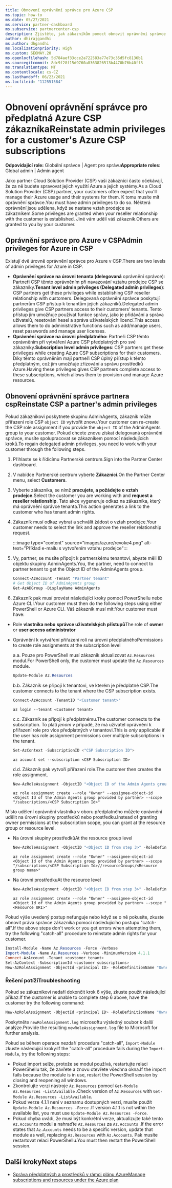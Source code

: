 ```yaml
---
title: Obnovení oprávnění správce pro Azure CSP
ms.topic: how-to
ms.date: 05/27/2021
ms.service: partner-dashboard
ms.subservice: partnercenter-csp
description: Zjistěte, jak zákazníkům pomoct obnovit oprávnění správce partnera, aby partner mohl pomoci spravovat předplatná csP (Azure Cloud Solution Provider zákazníka).
author: dhirajgandhi
ms.author: dhgandhi
ms.localizationpriority: High
ms.custom: SEOMAY.20
ms.openlocfilehash: 5d784aef33cce2a722583a77e73c35d5fc8136b1
ms.sourcegitcommit: 8dc9f28f15d9760a8363826513b4470b76b40ff3
ms.translationtype: MT
ms.contentlocale: cs-CZ
ms.lasthandoff: 06/23/2021
ms.locfileid: "112551584"
---
```

# <a name="reinstate-admin-privileges-for-a-customers-azure-csp-subscriptions"></a><span data-ttu-id="bdf13-103">Obnovení oprávnění správce pro předplatná Azure CSP zákazníka</span><span class="sxs-lookup"><span data-stu-id="bdf13-103">Reinstate admin privileges for a customer's Azure CSP subscriptions</span></span>  

<span data-ttu-id="bdf13-104">**Odpovídající role:** Globální správce | Agent pro správu</span><span class="sxs-lookup"><span data-stu-id="bdf13-104">**Appropriate roles**: Global admin | Admin agent</span></span>

<span data-ttu-id="bdf13-105">Jako partner Cloud Solution Provider (CSP) vaši zákazníci často očekávají, že za ně budete spravovat jejich využití Azure a jejich systémy.</span><span class="sxs-lookup"><span data-stu-id="bdf13-105">As a Cloud Solution Provider (CSP) partner, your customers often expect that you'll manage their Azure usage and their systems for them.</span></span> <span data-ttu-id="bdf13-106">K tomu musíte mít oprávnění správce.</span><span class="sxs-lookup"><span data-stu-id="bdf13-106">You must have admin privileges to do so.</span></span> <span data-ttu-id="bdf13-107">Některá oprávnění jsou udělena, když se nastane vztah prodejce se zákazníkem.</span><span class="sxs-lookup"><span data-stu-id="bdf13-107">Some privileges are granted when your reseller relationship with the customer is established.</span></span> <span data-ttu-id="bdf13-108">Jiné vám udělí váš zákazník.</span><span class="sxs-lookup"><span data-stu-id="bdf13-108">Others are granted to you by your customer.</span></span>

## <a name="admin-privileges-for-azure-in-csp"></a><span data-ttu-id="bdf13-109">Oprávnění správce pro Azure v CSP</span><span class="sxs-lookup"><span data-stu-id="bdf13-109">Admin privileges for Azure in CSP</span></span>

<span data-ttu-id="bdf13-110">Existují dvě úrovně oprávnění správce pro Azure v CSP.</span><span class="sxs-lookup"><span data-stu-id="bdf13-110">There are two levels of admin privileges for Azure in CSP.</span></span>

- <span data-ttu-id="bdf13-111">**Oprávnění správce na úrovni tenanta (delegovaná** oprávnění správce): Partneři CSP těmto oprávněním při navazování vztahu prodejce CSP se zákazníky.</span><span class="sxs-lookup"><span data-stu-id="bdf13-111">**Tenant level admin privileges (Delegated admin privileges)**:  CSP partners get these privileges while establishing CSP reseller relationship with customers.</span></span> <span data-ttu-id="bdf13-112">Delegovaná oprávnění správce poskytují partnerům CSP přístup k tenantům jejich zákazníků.</span><span class="sxs-lookup"><span data-stu-id="bdf13-112">Delegated admin privileges give CSP partners access to their customers' tenants.</span></span> <span data-ttu-id="bdf13-113">Tento přístup jim umožňuje používat funkce správy, jako je přidávání a správa uživatelů, resetování hesel a správa uživatelských licencí.</span><span class="sxs-lookup"><span data-stu-id="bdf13-113">This access allows them to do administrative functions such as add/manage users, reset passwords and manage user licenses.</span></span>
- <span data-ttu-id="bdf13-114">**Oprávnění správce na úrovni předplatného:** Partneři CSP těmto oprávněním při vytváření Azure CSP předplatných pro své zákazníky.</span><span class="sxs-lookup"><span data-stu-id="bdf13-114">**Subscription level admin privileges**: CSP partners get these privileges while creating Azure CSP subscriptions for their customers.</span></span> <span data-ttu-id="bdf13-115">Díky těmto oprávněním mají partneři CSP úplný přístup k těmto předplatným, což jim umožňuje zřizování a správu prostředků Azure.</span><span class="sxs-lookup"><span data-stu-id="bdf13-115">Having these privileges gives CSP partners complete access to these subscriptions, which allows them to provision and manage Azure resources.</span></span>

## <a name="reinstate-csp-a-partners-admin-privileges"></a><span data-ttu-id="bdf13-116">Obnovení oprávnění správce partnera csp</span><span class="sxs-lookup"><span data-stu-id="bdf13-116">Reinstate CSP a partner's admin privileges</span></span>

<span data-ttu-id="bdf13-117">Pokud zákazníkovi poskytnete skupinu AdminAgents, zákazník může přiřazení role CSP `object ID` vytvořit znovu.</span><span class="sxs-lookup"><span data-stu-id="bdf13-117">Your customer can re-create the CSP role assignment if you provide the `object ID` of the AdminAgents group to your customer.</span></span> <span data-ttu-id="bdf13-118">Pokud chcete znovu získat delegovaná oprávnění správce, musíte spolupracovat se zákazníkem pomocí následujících kroků.</span><span class="sxs-lookup"><span data-stu-id="bdf13-118">To regain delegated admin privileges, you need to work with your customer through the following steps.</span></span>

1. <span data-ttu-id="bdf13-119">Přihlaste se k řídicímu Partnerské centrum.</span><span class="sxs-lookup"><span data-stu-id="bdf13-119">Sign into the Partner Center dashboard.</span></span>

2. <span data-ttu-id="bdf13-120">V nabídce Partnerské centrum vyberte **Zákazníci.**</span><span class="sxs-lookup"><span data-stu-id="bdf13-120">On the Partner Center menu, select **Customers**.</span></span>

3. <span data-ttu-id="bdf13-121">Vyberte zákazníka, se nímž **pracujete, a požádejte o vztah prodejce.**</span><span class="sxs-lookup"><span data-stu-id="bdf13-121">Select the customer you are working with and **request a reseller relationship**.</span></span> <span data-ttu-id="bdf13-122">Tato akce vygeneruje odkaz na zákazníka, který má oprávnění správce tenanta.</span><span class="sxs-lookup"><span data-stu-id="bdf13-122">This action generates a link to the customer who has tenant admin rights.</span></span>

4. <span data-ttu-id="bdf13-123">Zákazník musí odkaz vybrat a schválit žádost o vztah prodejce.</span><span class="sxs-lookup"><span data-stu-id="bdf13-123">Your customer needs to select the link and approve the reseller relationship request.</span></span>

   :::image type="content" source="images/azure/revoke4.png" alt-text="Příklad e-mailu s vytvořením vztahu prodejce":::

5. <span data-ttu-id="bdf13-125">Vy, partner, se musíte připojit k partnerskému tenantovi, abyste měli ID objektu skupiny AdminAgents.</span><span class="sxs-lookup"><span data-stu-id="bdf13-125">You, the partner, need to connect to partner tenant to get the Object ID of the AdminAgents group.</span></span>
  
   ```powershell
   Connect-AzAccount -Tenant "Partner tenant"
   # Get Object ID of AdminAgents group
   Get-AzADGroup -DisplayName AdminAgents
   ```

6. <span data-ttu-id="bdf13-126">Zákazník pak musí provést následující kroky pomocí PowerShellu nebo Azure CLI.</span><span class="sxs-lookup"><span data-stu-id="bdf13-126">Your customer must then do the following steps using either PowerShell or Azure CLI.</span></span> <span data-ttu-id="bdf13-127">Váš zákazník musí mít:</span><span class="sxs-lookup"><span data-stu-id="bdf13-127">Your customer must have:</span></span>

- <span data-ttu-id="bdf13-128">Role **vlastníka nebo** **správce uživatelských přístupů**</span><span class="sxs-lookup"><span data-stu-id="bdf13-128">The role of **owner** or **user access administrator**</span></span> 
- <span data-ttu-id="bdf13-129">Oprávnění k vytváření přiřazení rolí na úrovni předplatného</span><span class="sxs-lookup"><span data-stu-id="bdf13-129">Permissions to create role assignments at the subscription level</span></span>

   <span data-ttu-id="bdf13-130">a.</span><span class="sxs-lookup"><span data-stu-id="bdf13-130">a.</span></span> <span data-ttu-id="bdf13-131">Pouze pro PowerShell musí zákazník aktualizovat `Az.Resources` modul.</span><span class="sxs-lookup"><span data-stu-id="bdf13-131">For PowerShell only, the customer must update the `Az.Resources` module.</span></span>
   ```powershell
   Update-Module Az.Resources
   ```

   <span data-ttu-id="bdf13-132">b.</span><span class="sxs-lookup"><span data-stu-id="bdf13-132">b.</span></span> <span data-ttu-id="bdf13-133">Zákazník se připojí k tenantovi, ve kterém je předplatné CSP.</span><span class="sxs-lookup"><span data-stu-id="bdf13-133">The customer connects to the tenant where the CSP subscription exists.</span></span>
   ```powershell
   Connect-AzAccount -TenantID "<Customer tenant>"
   ```
   ```azurecli
   az login --tenant <Customer tenant>
   ```

   <span data-ttu-id="bdf13-134">c.</span><span class="sxs-lookup"><span data-stu-id="bdf13-134">c.</span></span> <span data-ttu-id="bdf13-135">Zákazník se připojí k předplatnému.</span><span class="sxs-lookup"><span data-stu-id="bdf13-135">The customer connects to the subscription.</span></span> <span data-ttu-id="bdf13-136">To platí *jenom v* případě, že má uživatel oprávnění k přiřazení role pro více předplatných v tenantovi.</span><span class="sxs-lookup"><span data-stu-id="bdf13-136">This is *only* applicable if the user has role assignment permissions over multiple subscriptions in the tenant.</span></span>

   ```powershell
   Set-AzContext -SubscriptionID <"CSP Subscription ID">
   ```
   ```azurecli
   az account set --subscription <CSP Subscription ID>
   ```

   <span data-ttu-id="bdf13-137">d.</span><span class="sxs-lookup"><span data-stu-id="bdf13-137">d.</span></span> <span data-ttu-id="bdf13-138">Zákazník pak vytvoří přiřazení role.</span><span class="sxs-lookup"><span data-stu-id="bdf13-138">The customer then creates the role assignment.</span></span>
    
   ```powershell
   New-AzRoleAssignment -ObjectID "<Object ID of the Admin Agents group provided by partner>" -RoleDefinitionName "Owner" -Scope "/subscriptions/'<CSP subscription ID>'"
   ```
   ```azurecli
   az role assignment create --role "Owner" --assignee-object-id <Object Id of the Admin Agents group provided by partner> --scope "/subscriptions/<CSP Subscription Id>"
   ```

<span data-ttu-id="bdf13-139">Místo udělení oprávnění vlastníka v oboru předplatného můžete oprávnění udělit na úrovni skupiny prostředků nebo prostředku.</span><span class="sxs-lookup"><span data-stu-id="bdf13-139">Instead of granting owner permissions at the subscription scope, you can grant at the resource group or resource level.</span></span> 

- <span data-ttu-id="bdf13-140">Na úrovni skupiny prostředků</span><span class="sxs-lookup"><span data-stu-id="bdf13-140">At the resource group level</span></span>

   ```powershell
   New-AzRoleAssignment -ObjectID "<Object ID from step 3>" -RoleDefinitionName Owner -Scope "/subscriptions/'SubscriptionID of CSP subscription'/resourceGroups/'Resource group name'"
   ```
   ```azurecli
   az role assignment create --role "Owner" --assignee-object-id <Object Id of the Admin Agents group provided by partner> --scope "/subscriptions/<CSP Subscription Id>//resourceGroups/<Resource group name>"
   ```

- <span data-ttu-id="bdf13-141">Na úrovni prostředku</span><span class="sxs-lookup"><span data-stu-id="bdf13-141">At the resource level</span></span>

   ```powershell
   New-AzRoleAssignment -ObjectID "<Object ID from step 3>" -RoleDefinitionName Owner -Scope "<Resource URI>"
   ```
   ```azurecli
   az role assignment create --role "Owner" --assignee-object-id <Object Id of the Admin Agents group provided by partner> --scope "<Resource URI>"
   ```

<span data-ttu-id="bdf13-142">Pokud výše uvedený postup nefunguje nebo když se o ně pokusíte, zkuste obnovit práva správce zákazníka pomocí následujícího postupu "catch-all".</span><span class="sxs-lookup"><span data-stu-id="bdf13-142">If the above steps don't work or you get errors when attempting them, try the following "catch-all" procedure to reinstate admin rights for your customer.</span></span>

```powershell
Install-Module -Name Az.Resources -Force -Verbose
Import-Module -Name Az.Resources -Verbose -MinimumVersion 4.1.1
Connect-AzAccount -Tenant <customer tenant>
Set-AzContext -SubscriptionId <customer subscriptions>
New-AzRoleAssignment -ObjectId <principal ID> -RoleDefinitionName "Owner" -Scope "/subscriptions/<customer subscription>" -ObjectType "ForeignGroup"
```

### <a name="troubleshooting"></a><span data-ttu-id="bdf13-143">Řešení potíží</span><span class="sxs-lookup"><span data-stu-id="bdf13-143">Troubleshooting</span></span>

<span data-ttu-id="bdf13-144">Pokud se zákazníkovi nedaří dokončit krok 6 výše, zkuste použít následující příkaz:</span><span class="sxs-lookup"><span data-stu-id="bdf13-144">If the customer is unable to complete step 6 above, have the customer try the following command:</span></span>

```powershell
New-AzRoleAssignment -ObjectId <principal ID> -RoleDefinitionName "Owner" -Scope "/subscriptions/<costumer subscription>" -ObjectType "ForeignGroup" -Debug > newRoleAssignment.log
```

<span data-ttu-id="bdf13-145">Poskytněte `newRoleAssignment.log` microsoftu výsledný soubor k další analýze.</span><span class="sxs-lookup"><span data-stu-id="bdf13-145">Provide the resulting `newRoleAssignment.log` file to Microsoft for further analysis.</span></span>

<span data-ttu-id="bdf13-146">Pokud se během operace nezdaří procedura "catch-all", `Import-Module` zkuste následující kroky:</span><span class="sxs-lookup"><span data-stu-id="bdf13-146">If the "catch-all" procedure fails during the `Import-Module`, try the following steps:</span></span>
- <span data-ttu-id="bdf13-147">Pokud import selže, protože se modul používá, restartujte relaci PowerShellu tak, že zavřete a znovu otevřete všechna okna.</span><span class="sxs-lookup"><span data-stu-id="bdf13-147">If the import fails because the module is in use, restart the PowerShell session by closing and reopening all windows.</span></span>
- <span data-ttu-id="bdf13-148">Zkontrolujte verzi nástroje `Az.Resources` pomocí `Get-Module Az.Resources -ListAvailable` .</span><span class="sxs-lookup"><span data-stu-id="bdf13-148">Check version of `Az.Resources` with `Get-Module Az.Resources -ListAvailable`.</span></span>
- <span data-ttu-id="bdf13-149">Pokud verze 4.1.1 není v seznamu dostupných verzí, musíte použít `Update-Module Az.Resources -Force` .</span><span class="sxs-lookup"><span data-stu-id="bdf13-149">If version 4.1.1 is not within the available list, you must use `Update-Module Az.Resources -Force`.</span></span>
- <span data-ttu-id="bdf13-150">Pokud chyba uvádí, že musí být konkrétní verze, aktualizujte také tento `Az.Accounts` modul a nahraďte `Az.Resources` za `Az.Accounts` .</span><span class="sxs-lookup"><span data-stu-id="bdf13-150">If the error states that `Az.Accounts` needs to be a specific version, update that module as well, replacing `Az.Resources` with `Az.Accounts`.</span></span> <span data-ttu-id="bdf13-151">Pak musíte restartovat relaci PowerShellu.</span><span class="sxs-lookup"><span data-stu-id="bdf13-151">You must then restart the PowerShell session.</span></span>


## <a name="next-steps"></a><span data-ttu-id="bdf13-152">Další kroky</span><span class="sxs-lookup"><span data-stu-id="bdf13-152">Next steps</span></span>

- [<span data-ttu-id="bdf13-153">Správa předplatných a prostředků v rámci plánu Azure</span><span class="sxs-lookup"><span data-stu-id="bdf13-153">Manage subscriptions and resources under the Azure plan</span></span>](azure-plan-manage.md)
